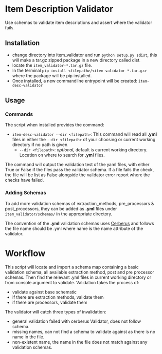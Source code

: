 # Item Description Validator

Use schemas to validate item descriptions and assert where
the validator fails.

## Installation

* change directory into item_validator and run `python setup.py sdist`,
  this will make a tar.gz zipped package in a new directory called dist.
* locate the `item_validator-*.tar.gz` file.
* In the terminal `pip install <filepath>/<item-validator-*.tar.gz>` where the package will be
pip installed.
* Once installed, a new commandline entrypoint will be created: `item-desc-validator`

## Usage

### Commands
The script when installed provides the command:

* `item-desc-validator --dir <filepath>`: This command will read all **.yml** files in either the `--dir <filepath>`
of your choosing or current working directory if no path is given.
  * `--dir <filepath>`: *optional*, default is current working directory. Location on where to search for **.yml** files.

The command will output the validation test of the yaml files, with either True or False if the files pass the
validator schema. If a file fails the check, the file will be list as False alongside the validator error report where
the checks have failed.

### Adding Schemas
To add more validation schemas of extraction_methods, pre_processors & post_processors, they can be added as **.yml**
files under `item_validator/schemas/` in the appropriate directory.

The convention of the **.yml** validation schemas uses [Cerberus](https://docs.python-cerberus.org/en/stable/)
and follows the file name should be <name>.yml where name is the name attribute of the validator.

# Workflow

This script will locate and import a schema map containing a basic validation schema, all available extraction method,
post and pre processor schemas.
Then find the relevant .yml files in current working directory or from console argument to validate.
Validation takes the process of:
- validate against base schematic
- if there are extraction methods, validate them
- if there are processors, validate them

The validator will catch three types of invalidation:

- general validation failed with cerberus Validator, does not follow schema.
- missing names, can not find a schema to validate against as there is no name in the file.
- non-existent name, the name in the file does not match against any validation schemas.

